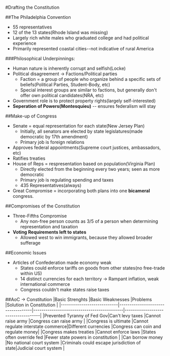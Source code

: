 #Drafting the Constitution

##The Philadelphia Convention
  - 55 representatives
  - 12 of the 13 states(Rhode Island was missing)
  - Largely rich white males who graduated college and had political experience
  - Primarily represented coastal cities--not indicative of rural America

###Philosophical Underpinnings:
  - Human nature is inherently corrupt and selfish(Locke)
  - Political disagreement -> Factions/Political parties
    * Faction = a group of people who organize behind a specific sets of beliefs(Political Parties, Student-Body, etc)
    * Special interest groups are similar to factions, but generally don't offer own political candidates(NRA, etc)
  - Government role is to protect property rights(largely self-interested)
  - **Seperation of Powers(Montesquieu)** -- ensures federalism will stay

##Make-up of Congress
  - Senate = equal representation for each state(New Jersey Plan)
    * Initially, all senators are elected by state legislatures(made democratic by 17th amendment)
    * Primary job is foreign relations
  - Approves federal appointments(Supreme court justices, ambassadors, etc)
  - Ratifies treaties
  - House of Reps = respresentation based on population(Virginia Plan)
    * Directly elected from the beginning every two years; seen as more democratic
    * Primary job is regulating spending and taxes
    * 435 Representatives(always)
  - Great Compromise = incorporating both plans into one **bicameral** congress.

##Compromises of the Constitution
  - Three-Fifths Compromise
    * Any non-free person counts as 3/5 of a person when determining representation and taxation
  - **Voting Requirements left to states**
    * Allowed west to win immigrants, because they allowed broader sufferage

##Economic Issues
  - Articles of Confederation made economy weak
    * States could enforce tariffs on goods from other states(no free-trade within US)
    * 14 distinct currencies for each territory -> Rampant inflation, weak international commerce
    * Congress couldn't make states raise taxes

##AoC -> Constitution
|Basic Strenghts             |Basic Weaknesses                   |Problems                                    |Solution in Constitution            |
|----------------------------|-----------------------------------|--------------------------------------------|------------------------------------|
|Prevented Tyranny of Fed Gov|Can't levy taxes                   |Cannot raise army                           |Congress can raise army             |
|Congress is ultimate        |Cannot regulate interstate commerce|Different currencies                        |Congress can coin and regulate money|
|Congress makes treaties     |Cannot enforce laws                |States often override fed                   |Fewer state powers in constitution  |
|Can borrow money            |No national court system           |Criminals could escape jurisdiction of state|Judicial court system               |
